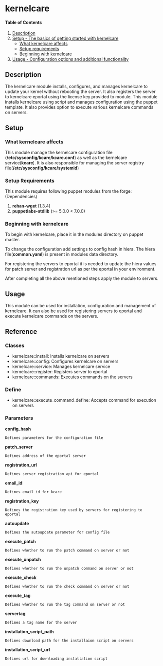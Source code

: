 
# kernelcare

#### Table of Contents

1. [Description](#description)
2. [Setup - The basics of getting started with kernelcare](#setup)
    * [What kernelcare affects](#what-kernelcare-affects)
    * [Setup requirements](#setup-requirements)
    * [Beginning with kernelcare](#beginning-with-kernelcare)
3. [Usage - Configuration options and additional functionality](#usage)


## Description
The kernelcare module installs, configures, and manages kernelcare to update your kernel without rebooting the server. It also registers the server to kernelcare eportal using the license key provided to module.
This module installs kernelcare using script and manages configuration using the puppet template. It also provides option to execute various kernelcare commands on servers.


## Setup

### What kernelcare affects

This module manage the kernelcare configuration file (**/etc/sysconfig/kcare/kcare.conf**) as well as the kernelcare service(**kcare**). It is also responsible for managing the server registry file(**/etc/sysconfig/kcare/systemid**)

### Setup Requirements

This module requires following puppet modules from the forge:
(Dependencies)
1. **rehan-wget** (1.3.4)
2. **puppetlabs-stdlib** (>= 5.0.0 < 7.0.0)

### Beginning with kernelcare

To begin with kernelcare, place it in the modules directory on puppet master. 

To change the configuration add settings to config hash in hiera. The hiera file(**common.yaml**) is present in modules data directory. 

For registering the servers to eportal it is needed to update the hiera values for patch server and registration url as per the eportal in your environment.


After completing all the above mentioned steps apply the module to servers.

## Usage

This module can be used for installation, configuration and management of kernelcare. It can also be used for registering servers to eportal and execute kernelcare commands on the servers.

## Reference

### Classes
  * kernelcare::install: Installs kernelcare on servers
  * kernelcare::config: Configures kernelcare on servers
  * kernelcare::service: Manages kernelcare service
  * kernelcare::register: Registers server to eportal
  * kernelcare::commands: Executes commands on the servers

### Define
  * kernelcare::execute_command_define: Accepts command for execution on servers

### Parameters

  **config_hash**

    Defines parameters for the configuration file

  **patch_server**

    Defines address of the eportal server 

  **registration_url**

    Defines server registration api for eportal

  **email_id**

    Defines email id for kcare

  **registration_key**

    Defines the registration key used by servers for registering to eportal

  **autoupdate**

    Defines the autoupdate parameter for config file

  **execute_patch**

    Defines whether to run the patch command on server or not

  **execute_unpatch**

    Defines whether to run the unpatch command on server or not

  **execute_check**

    Defines whether to run the check command on server or not

  **execute_tag**

    Defines whether to run the tag command on server or not

  **servertag**

    Defines a tag name for the server

  **installation_script_path**

    Defines download path for the installaion script on servers

  **installation_script_url**

    Defines url for downloading installation script

